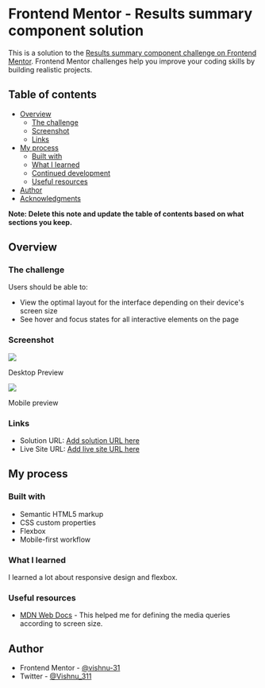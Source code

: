 # Frontend Mentor - Results summary component solution

This is a solution to the [Results summary component challenge on Frontend Mentor](https://www.frontendmentor.io/challenges/results-summary-component-CE_K6s0maV). Frontend Mentor challenges help you improve your coding skills by building realistic projects. 

## Table of contents

- [Overview](#overview)
  - [The challenge](#the-challenge)
  - [Screenshot](#screenshot)
  - [Links](#links)
- [My process](#my-process)
  - [Built with](#built-with)
  - [What I learned](#what-i-learned)
  - [Continued development](#continued-development)
  - [Useful resources](#useful-resources)
- [Author](#author)
- [Acknowledgments](#acknowledgments)

**Note: Delete this note and update the table of contents based on what sections you keep.**

## Overview

### The challenge

Users should be able to:

- View the optimal layout for the interface depending on their device's screen size
- See hover and focus states for all interactive elements on the page

### Screenshot

![](./screeshot_desktop.png)

Desktop Preview

![](./screenshot_mobile.png)

Mobile preview

### Links

- Solution URL: [Add solution URL here](https://github.com/vishnu-31/frontend-mentor-projects/tree/main/results-summary-component-main)
- Live Site URL: [Add live site URL here](https://vishnu-31.github.io/frontend-mentor-projects/results-summary-component-main/)

## My process

### Built with

- Semantic HTML5 markup
- CSS custom properties
- Flexbox
- Mobile-first workflow


### What I learned


I learned a lot about responsive design and flexbox.

### Useful resources

- [MDN Web Docs](https://developer.mozilla.org/en-US/docs/Web/CSS/@media) - This helped me for defining the media queries according to screen size.

## Author

- Frontend Mentor - [@vishnu-31](https://www.frontendmentor.io/profile/vishnu-31)
- Twitter - [@Vishnu_311](https://twitter.com/Vishnu_311)

